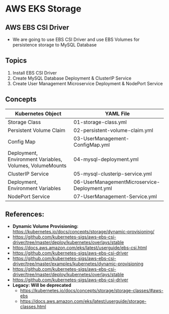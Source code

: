 # AWS EKS Storage

## AWS EBS CSI Driver
- We are going to use EBS CSI Driver and use EBS Volumes for persistence storage to MySQL Database

## Topics
1. Install EBS CSI Driver
2. Create MySQL Database Deployment & ClusterIP Service
3. Create User Management Microservice Deployment & NodePort Service

## Concepts
| Kubernetes Object  | YAML File |
| ------------- | ------------- |
| Storage Class  | 01-storage-class.yml |
| Persistent Volume Claim | 02-persistent-volume-claim.yml   |
| Config Map  | 03-UserManagement-ConfigMap.yml  |
| Deployment, Environment Variables, Volumes, VolumeMounts  | 04-mysql-deployment.yml  |
| ClusterIP Service  | 05-mysql-clusterip-service.yml  |
| Deployment, Environment Variables  | 06-UserManagementMicroservice-Deployment.yml  |
| NodePort Service  | 07-UserManagement-Service.yml  |



## References:
- **Dynamic Volume Provisioning:** https://kubernetes.io/docs/concepts/storage/dynamic-provisioning/
- https://github.com/kubernetes-sigs/aws-ebs-csi-driver/tree/master/deploy/kubernetes/overlays/stable
- https://docs.aws.amazon.com/eks/latest/userguide/ebs-csi.html
- https://github.com/kubernetes-sigs/aws-ebs-csi-driver
- https://github.com/kubernetes-sigs/aws-ebs-csi-driver/tree/master/examples/kubernetes/dynamic-provisioning
- https://github.com/kubernetes-sigs/aws-ebs-csi-driver/tree/master/deploy/kubernetes/overlays/stable
- https://github.com/kubernetes-sigs/aws-ebs-csi-driver
- **Legacy: Will be deprecated** 
  - https://kubernetes.io/docs/concepts/storage/storage-classes/#aws-ebs
  - https://docs.aws.amazon.com/eks/latest/userguide/storage-classes.html